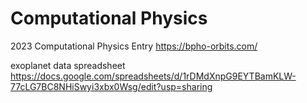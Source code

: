 # Computational Physics
2023 Computational Physics Entry https://bpho-orbits.com/

exoplanet data spreadsheet https://docs.google.com/spreadsheets/d/1rDMdXnpG9EYTBamKLW-77cLG7BC8NHiSwyi3xbx0Wsg/edit?usp=sharing
